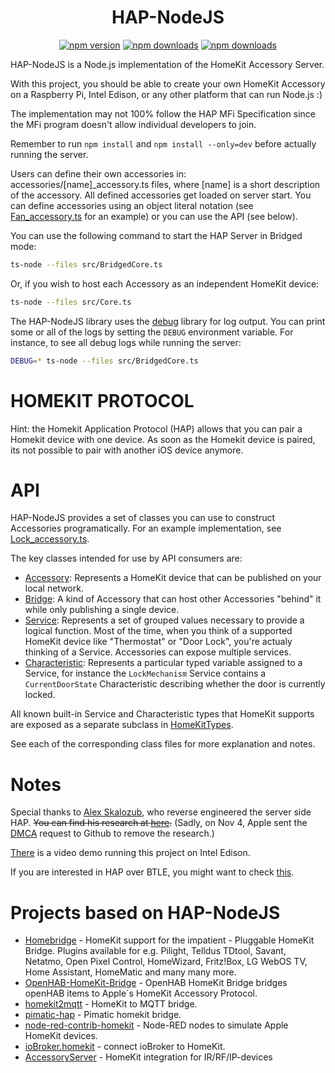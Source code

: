 <span align="center">

# HAP-NodeJS

<a href="https://www.npmjs.com/package/hap-nodejs"><img title="npm version" src="https://badgen.net/npm/v/hap-nodejs" ></a>
<a href="https://www.npmjs.com/package/hap-nodejs"><img title="npm downloads" src="https://badgen.net/npm/dt/hap-nodejs" ></a>
<a href="https://github.com/KhaosT/HAP-NodeJS/actions?query=workflow%3A%22Node-CI%22"><img title="npm downloads" src="https://github.com/homebridge/HAP-NodeJS/workflows/Node-CI/badge.svg" ></a>

</p>

</span>

HAP-NodeJS is a Node.js implementation of the HomeKit Accessory Server.

With this project, you should be able to create your own HomeKit Accessory on a Raspberry Pi, Intel Edison, or any other platform that can run Node.js :)

The implementation may not 100% follow the HAP MFi Specification since the MFi program doesn't allow individual developers to join.

Remember to run `npm install` and `npm install --only=dev` before actually running the server.

Users can define their own accessories in: accessories/[name]_accessory.ts files, where [name] is a short description of the accessory. All defined accessories get loaded on server start. You can define accessories using an object literal notation (see [Fan_accessory.ts](src/accessories/Fan_accessory.ts) for an example) or you can use the API (see below).

You can use the following command to start the HAP Server in Bridged mode:

```sh
ts-node --files src/BridgedCore.ts
```

Or, if you wish to host each Accessory as an independent HomeKit device:

```sh
ts-node --files src/Core.ts
```

The HAP-NodeJS library uses the [debug](https://github.com/visionmedia/debug) library for log output. You can print some or all of the logs by setting the `DEBUG` environment variable. For instance, to see all debug logs while running the server:

```sh
DEBUG=* ts-node --files src/BridgedCore.ts
```

HOMEKIT PROTOCOL
================

Hint: the Homekit Application Protocol (HAP) allows that you can pair a Homekit device with one device. As soon as the Homekit device is paired, its not possible to pair with another iOS device anymore.

API
===

HAP-NodeJS provides a set of classes you can use to construct Accessories programatically. For an example implementation, see [Lock_accessory.ts](src/accessories/Lock_accessory.ts).

The key classes intended for use by API consumers are:

  * [Accessory](src/lib/Accessory.ts): Represents a HomeKit device that can be published on your local network.
  * [Bridge](src/lib/Bridge.ts): A kind of Accessory that can host other Accessories "behind" it while only publishing a single device.
  * [Service](src/lib/Service.ts): Represents a set of grouped values necessary to provide a logical function. Most of the time, when you think of a supported HomeKit device like "Thermostat" or "Door Lock", you're actualy thinking of a Service. Accessories can expose multiple services.
  * [Characteristic](src/lib/Characteristic.ts): Represents a particular typed variable assigned to a Service, for instance the `LockMechanism` Service contains a `CurrentDoorState` Characteristic describing whether the door is currently locked.

All known built-in Service and Characteristic types that HomeKit supports are exposed as a separate subclass in [HomeKitTypes](src/lib/gen/HomeKit.ts).

See each of the corresponding class files for more explanation and notes.

Notes
=====

Special thanks to [Alex Skalozub](https://twitter.com/pieceofsummer), who reverse engineered the server side HAP. ~~You can find his research at [here](https://gist.github.com/pieceofsummer/13272bf76ac1d6b58a30).~~ (Sadly, on Nov 4, Apple sent the [DMCA](https://github.com/github/dmca/blob/master/2014/2014-11-04-Apple.md) request to Github to remove the research.)

[There](http://instagram.com/p/t4cPlcDksQ/) is a video demo running this project on Intel Edison.

If you are interested in HAP over BTLE, you might want to check [this](https://gist.github.com/KhaosT/6ff09ba71d306d4c1079).

Projects based on HAP-NodeJS
============================

* [Homebridge](https://github.com/nfarina/homebridge) - HomeKit support for the impatient - Pluggable HomeKit Bridge. Plugins available for  e.g. Pilight, Telldus TDtool, Savant, Netatmo, Open Pixel Control, HomeWizard, Fritz!Box, LG WebOS TV, Home Assistant, HomeMatic and many many more.
* [OpenHAB-HomeKit-Bridge](https://github.com/htreu/OpenHAB-HomeKit-Bridge) - OpenHAB HomeKit Bridge bridges openHAB items to Apple´s HomeKit Accessory Protocol.
* [homekit2mqtt](https://github.com/hobbyquaker/homekit2mqtt) - HomeKit to MQTT bridge.
* [pimatic-hap](https://github.com/michbeck100/pimatic-hap) - Pimatic homekit bridge.
* [node-red-contrib-homekit](https://github.com/NRCHKB/node-red-contrib-homekit-bridged) - Node-RED nodes to simulate Apple HomeKit devices.
* [ioBroker.homekit](https://github.com/ioBroker/ioBroker.homekit2) - connect ioBroker to HomeKit.
* [AccessoryServer](https://github.com/Appyx/AccessoryServer) - HomeKit integration for IR/RF/IP-devices
